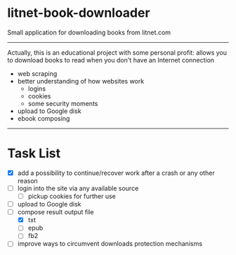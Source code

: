 # litnet-book-downloader

Small application for downloading books from litnet.com 

---
Actually, this is an educational project with some personal profit: allows you to download books to read when you don't have an Internet connection
- web scraping
- better understanding of how websites work
  - logins
  - cookies
  - some security moments
- upload to Google disk
- ebook composing

---
# Task List
- [x] add a possibility to continue/recover work after a crash or any other reason
- [ ] login into the site via any available source
  - [ ] pickup cookies for further use
- [ ] upload to Google disk
- [ ] compose result output file
  - [x] txt
  - [ ] epub
  - [ ] fb2
- [ ] improve ways to circumvent downloads protection mechanisms
